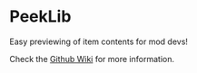 PeekLib
=======
Easy previewing of item contents for mod devs!  
  
Check the [Github Wiki](https://github.com/LegoMaster3650/PeekLib/wiki) for more information.